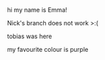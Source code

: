 hi my name is Emma!

Nick's branch does not work >:(

tobias was here

my favourite colour is purple 